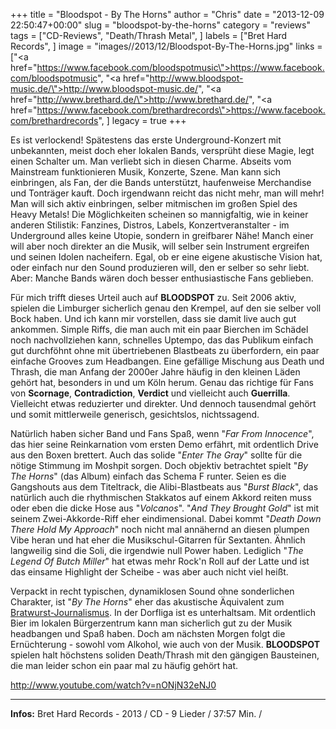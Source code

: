 +++
title = "Bloodspot - By The Horns"
author = "Chris"
date = "2013-12-09 22:50:47+00:00"
slug = "bloodspot-by-the-horns"
category = "reviews"
tags = ["CD-Reviews", "Death/Thrash Metal", ]
labels = ["Bret Hard Records", ]
image = "images//2013/12/Bloodspot-By-The-Horns.jpg"
links = ["<a href=\"https://www.facebook.com/bloodspotmusic\">https://www.facebook.com/bloodspotmusic</a>", "<a href=\"http://www.bloodspot-music.de/\">http://www.bloodspot-music.de/</a>", "<a href=\"http://www.brethard.de/\">http://www.brethard.de/</a>", "<a href=\"https://www.facebook.com/brethardrecords\">https://www.facebook.com/brethardrecords</a>", ]
legacy = true
+++

Es ist verlockend! Spätestens das erste Underground-Konzert mit unbekannten, meist doch eher lokalen Bands, versprüht diese Magie, legt einen Schalter um. Man verliebt sich in diesen Charme. Abseits vom Mainstream funktionieren Musik, Konzerte, Szene. Man kann sich einbringen, als Fan, der die Bands unterstützt, haufenweise Merchandise und Tonträger kauft. Doch irgendwann reicht das nicht mehr, man will mehr! Man will sich aktiv einbringen, selber mitmischen im großen Spiel des Heavy Metals! Die Möglichkeiten scheinen so mannigfaltig, wie in keiner anderen Stilistik: Fanzines, Distros, Labels, Konzertveranstalter - im Underground alles keine Utopie, sondern in greifbarer Nähe! Manch einer will aber noch direkter an die Musik, will selber sein Instrument ergreifen und seinen Idolen nacheifern. Egal, ob er eine eigene akustische Vision hat, oder einfach nur den Sound produzieren will, den er selber so sehr liebt. Aber: Manche Bands wären doch besser enthusiastische Fans geblieben.

Für mich trifft dieses Urteil auch auf **BLOODSPOT** zu. Seit 2006 aktiv, spielen die Limburger sicherlich genau den Krempel, auf den sie selber voll Bock haben. Und ich kann mir vorstellen, dass sie damit live auch gut ankommen. Simple Riffs, die man auch mit ein paar Bierchen im Schädel noch nachvollziehen kann, schnelles Uptempo, das das Publikum einfach gut durchföhnt ohne mit übertriebenen Blastbeats zu überfordern, ein paar einfache Grooves zum Headbangen. Eine gefällige Mischung aus Death und Thrash, die man Anfang der 2000er Jahre häufig in den kleinen Läden gehört hat, besonders in und um Köln herum. Genau das richtige für Fans von **Scornage**, **Contradiction**, **Verdict** und vielleicht auch **Guerrilla**. Vielleicht etwas reduzierter und direkter. Und dennoch tausendmal gehört und somit mittlerweile generisch, gesichtslos, nichtssagend.

Natürlich haben sicher Band und Fans Spaß, wenn "_Far From Innocence_", das hier seine Reinkarnation vom ersten Demo erfährt, mit ordentlich Drive aus den Boxen brettert. Auch  das solide "_Enter The Gray_" sollte für die nötige Stimmung im Moshpit sorgen. Doch objektiv betrachtet spielt "_By The Horns_" (das Album) einfach das Schema F runter. Seien es die Gangshouts aus dem Titeltrack, die Alibi-Blastbeats aus "_Burst Black_", das natürlich auch die rhythmischen Stakkatos auf einem Akkord reiten muss oder eben die dicke Hose aus "_Volcanos_". "_And They Brought Gold_" ist mit seinem Zwei-Akkorde-Riff eher eindimensional. Dabei kommt "_Death Down There Hold My Approach_" noch nicht mal annähernd an diesen plumpen Vibe heran und hat eher die Musikschul-Gitarren für Sextanten. Ähnlich langweilig sind die Soli, die irgendwie null Power haben. Lediglich "_The Legend Of Butch Miller_" hat etwas mehr Rock'n Roll auf der Latte und ist das einsame Highlight der Scheibe - was aber auch nicht viel heißt.

Verpackt in recht typischen, dynamiklosen Sound ohne sonderlichen Charakter, ist "_By The Horns_" eher das akustische Äquivalent zum <a href="http://www.franken-wiki.de/index.php/Bratwurstjournalist">Bratwurst-Journalismus</a>. In der Dorfliga ist es unterhaltsam. Mit ordentlich Bier im lokalen Bürgerzentrum kann man sicherlich gut zu der Musik headbangen und Spaß haben. Doch am nächsten Morgen folgt die Ernüchterung - sowohl vom Alkohol, wie auch von der Musik. **BLOODSPOT** spielen halt höchstens soliden Death/Thrash mit den gängigen Bausteinen, die man leider schon ein paar mal zu häufig gehört hat.

http://www.youtube.com/watch?v=nONjN32eNJ0



---
**Infos:**
Bret Hard Records - 2013 / 
CD - 9 Lieder / 37:57 Min. / 

